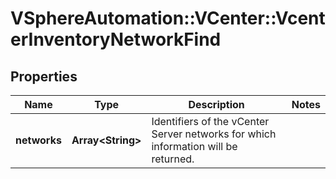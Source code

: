 # VSphereAutomation::VCenter::VcenterInventoryNetworkFind

## Properties
Name | Type | Description | Notes
------------ | ------------- | ------------- | -------------
**networks** | **Array&lt;String&gt;** | Identifiers of the vCenter Server networks for which information will be returned. | 



